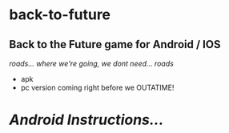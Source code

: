 # back-to-future
## Back to the Future game for Android / IOS 

_roads... where we're going, we dont need... roads_
- apk 
- pc version coming right before we OUTATIME!


# *Android Instructions...*
